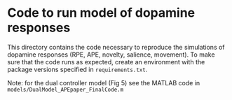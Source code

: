 # Code to run model of dopamine responses 

This directory contains the code necessary to reproduce the simulations of dopamine responses 
(RPE, APE, novelty, salience, movement). To make sure that the code runs as expected, create an environment
with the package versions specified in ```requirements.txt```. 

Note: for the dual controller model (Fig 5) see the MATLAB code in ```models/DualModel_APEpaper_FinalCode.m```